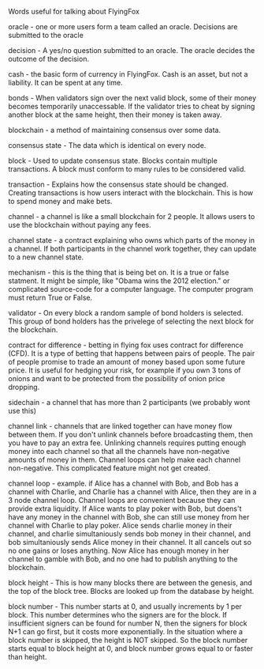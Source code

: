 Words useful for talking about FlyingFox

oracle - one or more users form a team called an oracle. Decisions are submitted to the oracle

decision - A yes/no question submitted to an oracle. The oracle decides the outcome of the decision.

cash - the basic form of currency in FlyingFox. Cash is an asset, but not a liability. It can be spent at any time. 

bonds - When validators sign over the next valid block, some of their money becomes temporarily unaccessable. If the validator tries to cheat by signing another block at the same height, then their money is taken away.

blockchain - a method of maintaining consensus over some data. 

consensus state - The data which is identical on every node. 

block - Used to update consensus state. Blocks contain multiple transactions. A block must conform to many rules to be considered valid.

transaction - Explains how the consensus state should be changed. Creating transactions is how users interact with the blockchain. This is how to spend money and make bets.

channel - a channel is like a small blockchain for 2 people. It allows users to use the blockchain without paying any fees. 

channel state - a contract explaining who owns which parts of the money in a channel. If both participants in the channel work together, they can update to a new channel state.

mechanism - this is the thing that is being bet on. It is a true or false statment. It might be simple, like "Obama wins the 2012 election." or complicated source-code for a computer language. The computer program must return True or False.

validator - On every block a random sample of bond holders is selected. This group of bond holders has the privelege of selecting the next block for the blockchain. 

contract for difference - betting in flying fox uses contract for difference (CFD). It is a type of betting that happens between pairs of people. The pair of people promise to trade an amount of money based upon some future price. It is useful for hedging your risk, for example if you own 3 tons of onions and want to be protected from the possibility of onion price dropping.

sidechain - a channel that has more than 2 participants (we probably wont use this)

channel link - channels that are linked together can have money flow between them. If you don't unlink channels before broadcasting them, then you have to pay an extra fee. Unlinking channels requires putting enough money into each channel so that all the channels have non-negative amounts of money in them. Channel loops can help make each channel non-negative. This complicated feature might not get created.

channel loop - example. if Alice has a channel with Bob, and Bob has a channel with Charlie, and Charlie has a channel with Alice, then they are in a 3 node channel loop. Channel loops are convenient because they can provide extra liquidity.
If Alice wants to play poker with Bob, but doens't have any money in the channel with Bob, she can still use money from her channel with Charlie to play poker.
Alice sends charlie money in their channel, and charlie simultaniously sends bob money in their channel, and bob simultaniously sends Alice money in their channel. It all cancels out so no one gains or loses anything.
Now Alice has enough money in her channel to gamble with Bob, and no one had to publish anything to the blockchain.

block height - This is how many blocks there are between the genesis, and the top of the block tree. Blocks are looked up from the database by height. 

block number - This number starts at 0, and usually increments by 1 per block. This number determines who the signers are for the block. If insufficient signers can be found for number N, then the signers for block N+1 can go first, but it costs more exponentially. In the situation where a block number is skipped, the height is NOT skipped. So the block number starts equal to block height at 0, and block number grows equal to or faster than height.